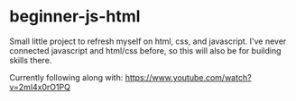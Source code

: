 # beginner-js-html

Small little project to refresh myself on html, css, and javascript.
I've never connected javascript and html/css before, so this will also be for building skills there.


Currently following along with: https://www.youtube.com/watch?v=2ml4x0rO1PQ